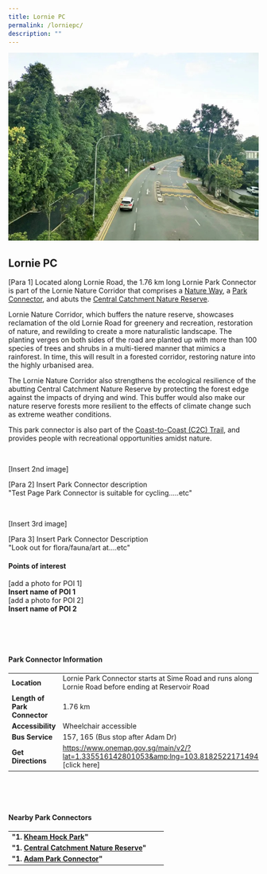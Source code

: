 ```yaml
---
title: Lornie PC
permalink: /lorniepc/
description: ""
---
```

![](/images/lorniepc.jpg)

## Lornie PC

[Para 1] Located along Lornie Road, the 1.76 km long Lornie Park Connector is part of the Lornie Nature Corridor that comprises a&nbsp;[Nature Way](https://www.nparks.gov.sg/gardens-parks-and-nature/nature-ways), a&nbsp;[Park Connector](https://www.nparks.gov.sg/gardens-parks-and-nature/park-connector-network), and abuts the&nbsp;[Central Catchment Nature Reserve](https://www.nparks.gov.sg/gardens-parks-and-nature/parks-and-nature-reserves/central-catchment-nature-reserve).

Lornie Nature Corridor, which buffers the nature reserve, showcases reclamation of the old Lornie Road for greenery and recreation, restoration of nature, and rewilding to create a more naturalistic landscape. The planting verges on both sides of the road are planted up with more than 100 species of trees and shrubs in a multi-tiered manner that mimics a rainforest. In time, this will result in a forested corridor, restoring nature into the highly urbanised area.

The Lornie Nature Corridor also strengthens the ecological resilience of the abutting Central Catchment Nature Reserve by protecting the forest edge against the impacts of drying and wind. This buffer would also make our nature reserve forests more resilient to the effects of climate change such as extreme weather conditions.

This park connector is also part of the&nbsp;[Coast-to-Coast (C2C) Trail](https://www.nparks.gov.sg/sitecore/service/notfound.aspx?item=web%3a%7b0F87E3B3-29A2-43ED-8F66-25D42910891F%7d%40en), and provides people with recreational opportunities amidst nature. <br>


<br>

[Insert 2nd image]

[Para 2] Insert Park Connector description <br>
"Test Page Park Connector is suitable for cycling.....etc"

<br>

[Insert 3rd image]

[Para 3] Insert Park Connector Description <br>
"Look out for flora/fauna/art at....etc"

#### Points of interest

[add a photo for POI 1]
<br>
**Insert name of POI 1**
<br>
[add a photo for POI 2]
<br>
**Insert name of POI 2**

<br>
<br>
<br>

#### Park Connector Information
|  |  |  |
| -------- | -------- | -------- |
| **Location** | Lornie Park Connector starts at Sime Road and runs along Lornie Road before ending at Reservoir Road |  |
| **Length of Park Connector** | 1.76 km   |  |
| **Accessibility** | Wheelchair accessible | |
| **Bus Service** | 157, 165 (Bus stop after Adam Dr) | |
| **Get Directions** | https://www.onemap.gov.sg/main/v2/?lat=1.335516142801053&amp;lng=103.81825221714945 [click here] | |

<br>
<br>
<br>	

#### Nearby Park Connectors
|   |  |  |
| -------- | -------- | -------- |
| **"1.  [Kheam Hock Park](https://www.nparks.gov.sg/gardens-parks-and-nature/parks-and-nature-reserves/kheam-hock-park)"** | | |
| **"1.  [Central Catchment Nature Reserve](https://www.nparks.gov.sg/gardens-parks-and-nature/parks-and-nature-reserves/central-catchment-nature-reserve)"** | | |
| **"1.  [Adam Park Connector](https://www.nparks.gov.sg/gardens-parks-and-nature/park-connector-network/adam-pc)"** | | |